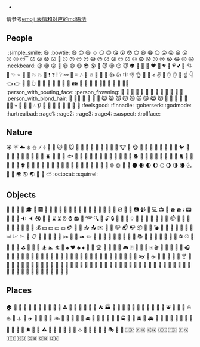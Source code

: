 - 

  请参考[emoji 表情和对应的md语法](https://www.webfx.com/tools/emoji-cheat-sheet/)

  ## People

  ​    :simple_smile:   :laughing:   :bowtie:   :smile:
   :blush:
   :smiley:
   :relaxed:
   :smirk:
   :heart_eyes:
   :kissing_heart:
   :kissing_closed_eyes:
   :flushed:
   :relieved:
   :satisfied:
   :grin:
   :wink:
   :stuck_out_tongue_winking_eye:
   :stuck_out_tongue_closed_eyes:
   :grinning:
   :kissing:
   :kissing_smiling_eyes:
   :stuck_out_tongue:
   :sleeping:
   :worried:
   :frowning:
   :anguished:
   :open_mouth:
   :grimacing:
   :confused:
   :hushed:
   :expressionless:
   :unamused:
   :sweat_smile:
   :sweat:
   :disappointed_relieved:
   :weary:
   :pensive:
   :disappointed:
   :confounded:
   :fearful:
   :cold_sweat:
   :persevere:
   :cry:
   :sob:
   :joy:
   :astonished:
   :scream:
   :neckbeard:
   :tired_face:
   :angry:
   :rage:
   :triumph:
   :sleepy:
   :yum:
   :mask:
   :sunglasses:
   :dizzy_face:
   :imp:
   :smiling_imp:
   :neutral_face:
   :no_mouth:
   :innocent:
   :alien:
   :yellow_heart:
   :blue_heart:
   :purple_heart:
   :heart:
   :green_heart:
   :broken_heart:
   :heartbeat:
   :heartpulse:
   :two_hearts:
   :revolving_hearts:
   :cupid:
   :sparkling_heart:
   :sparkles:
   :star:
   :star2:
   :dizzy:
   :boom:
   :collision:
   :anger:
   :exclamation:
   :question:
   :grey_exclamation:
   :grey_question:
   :zzz:
   :dash:
   :sweat_drops:
   :notes:
   :musical_note:
   :fire:
   :hankey:
   :poop:
   :shit:
   :+1:
   :thumbsup:
   :1:
   :thumbsdown:
   :ok_hand:
   :punch:
   :facepunch:
   :fist:
   :v:
   :wave:
   :hand:
   :raised_hand:
   :open_hands:
   :point_up:
   :point_down:
   :point_left:
   :point_right:
   :raised_hands:
   :pray:
   :point_up_2:
   :clap:
   :muscle:
   :metal:
   :fu:
   :runner:
   :running:
   :couple:
   :family:
   :two_men_holding_hands:
   :two_women_holding_hands:
   :dancer:
   :dancers:
   :ok_woman:
   :no_good:
   :information_desk_person:
   :raising_hand:
   :bride_with_veil:
   :person_with_pouting_face:
   :person_frowning:
   :bow:
   :couplekiss:
   :couple_with_heart:
   :massage:
   :haircut:
   :nail_care:
   :boy:
   :girl:
   :woman:
   :man:
   :baby:
   :older_woman:
   :older_man:
   :person_with_blond_hair:
   :man_with_gua_pi_mao:
   :man_with_turban:
   :construction_worker:
   :cop:
   :angel:
   :princess:
   :smiley_cat:
   :smile_cat:
   :heart_eyes_cat:
   :kissing_cat:
   :smirk_cat:
   :scream_cat:
   :crying_cat_face:
   :joy_cat:
   :pouting_cat:
   :japanese_ogre:
   :japanese_goblin:
   :see_no_evil:
   :hear_no_evil:
   :speak_no_evil:
   :guardsman:
   :skull:
   :feet:
   :lips:
   :kiss:
   :droplet:
   :ear:
   :eyes:
   :nose:
   :tongue:
   :love_letter:
   :bust_in_silhouette:
   :busts_in_silhouette:
   :speech_balloon:
   :thought_balloon:
   :feelsgood:
   :finnadie:
   :goberserk:
   :godmode:
   :hurtrealbad:
   :rage1:
   :rage2:
   :rage3:
   :rage4:
   :suspect:
   :trollface:

  ## Nature

   :sunny:
   :umbrella:
   :cloud:
   :snowflake:
   :snowman:
   :zap:
   :cyclone:
   :foggy:
   :ocean:
   :cat:
   :dog:
   :mouse:
   :hamster:
   :rabbit:
   :wolf:
   :frog:
   :tiger:
   :koala:
   :bear:
   :pig:
   :pig_nose:
   :cow:
   :boar:
   :monkey_face:
   :monkey:
   :horse:
   :racehorse:
   :camel:
   :sheep:
   :elephant:
   :panda_face:
   :snake:
   :bird:
   :baby_chick:
   :hatched_chick:
   :hatching_chick:
   :chicken:
   :penguin:
   :turtle:
   :bug:
   :honeybee:
   :ant:
   :beetle:
   :snail:
   :octopus:
   :tropical_fish:
   :fish:
   :whale:
   :whale2:
   :dolphin:
   :cow2:
   :ram:
   :rat:
   :water_buffalo:
   :tiger2:
   :rabbit2:
   :dragon:
   :goat:
   :rooster:
   :dog2:
   :pig2:
   :mouse2:
   :ox:
   :dragon_face:
   :blowfish:
   :crocodile:
   :dromedary_camel:
   :leopard:
   :cat2:
   :poodle:
   :paw_prints:
   :bouquet:
   :cherry_blossom:
   :tulip:
   :four_leaf_clover:
   :rose:
   :sunflower:
   :hibiscus:
   :maple_leaf:
   :leaves:
   :fallen_leaf:
   :herb:
   :mushroom:
   :cactus:
   :palm_tree:
   :evergreen_tree:
   :deciduous_tree:
   :chestnut:
   :seedling:
   :blossom:
   :ear_of_rice:
   :shell:
   :globe_with_meridians:
   :sun_with_face:
   :full_moon_with_face:
   :new_moon_with_face:
   :new_moon:
   :waxing_crescent_moon:
   :first_quarter_moon:
   :waxing_gibbous_moon:
   :full_moon:
   :waning_gibbous_moon:
   :last_quarter_moon:
   :waning_crescent_moon:
   :last_quarter_moon_with_face:
   :first_quarter_moon_with_face:
   :crescent_moon:
   :earth_africa:
   :earth_americas:
   :earth_asia:
   :volcano:
   :milky_way:
   :partly_sunny:
   :octocat:
   :squirrel:

  ## Objects

   :bamboo:
   :gift_heart:
   :dolls:
   :school_satchel:
   :mortar_board:
   :flags:
   :fireworks:
   :sparkler:
   :wind_chime:
   :rice_scene:
   :jack_o_lantern:
   :ghost:
   :santa:
   :christmas_tree:
   :gift:
   :bell:
   :no_bell:
   :tanabata_tree:
   :tada:
   :confetti_ball:
   :balloon:
   :crystal_ball:
   :cd:
   :dvd:
   :floppy_disk:
   :camera:
   :video_camera:
   :movie_camera:
   :computer:
   :tv:
   :iphone:
   :phone:
   :telephone:
   :telephone_receiver:
   :pager:
   :fax:
   :minidisc:
   :vhs:
   :sound:
   :speaker:
   :mute:
   :loudspeaker:
   :mega:
   :hourglass:
   :hourglass_flowing_sand:
   :alarm_clock:
   :watch:
   :radio:
   :satellite:
   :loop:
   :mag:
   :mag_right:
   :unlock:
   :lock:
   :lock_with_ink_pen:
   :closed_lock_with_key:
   :key:
   :bulb:
   :flashlight:
   :high_brightness:
   :low_brightness:
   :electric_plug:
   :battery:
   :calling:
   :email:
   :mailbox:
   :postbox:
   :bath:
   :bathtub:
   :shower:
   :toilet:
   :wrench:
   :nut_and_bolt:
   :hammer:
   :seat:
   :moneybag:
   :yen:
   :dollar:
   :pound:
   :euro:
   :credit_card:
   :money_with_wings:
   :email:
   :inbox_tray:
   :outbox_tray:
   :envelope:
   :incoming_envelope:
   :postal_horn:
   :mailbox_closed:
   :mailbox_with_mail:
   :mailbox_with_no_mail:
   :package:
   :door:
   :smoking:
   :bomb:
   :gun:
   :hocho:
   :pill:
   :syringe:
   :page_facing_up:
   :page_with_curl:
   :bookmark_tabs:
   :bar_chart:
   :chart_with_upwards_trend:
   :chart_with_downwards_trend:
   :scroll:
   :clipboard:
   :calendar:
   :date:
   :card_index:
   :file_folder:
   :open_file_folder:
   :scissors:
   :pushpin:
   :paperclip:
   :black_nib:
   :pencil2:
   :straight_ruler:
   :triangular_ruler:
   :closed_book:
   :green_book:
   :blue_book:
   :orange_book:
   :notebook:
   :notebook_with_decorative_cover:
   :ledger:
   :books:
   :bookmark:
   :name_badge:
   :microscope:
   :telescope:
   :newspaper:
   :football:
   :basketball:
   :soccer:
   :baseball:
   :tennis:
   :8ball:
   :rugby_football:
   :bowling:
   :golf:
   :mountain_bicyclist:
   :bicyclist:
   :horse_racing:
   :snowboarder:
   :swimmer:
   :surfer:
   :ski:
   :spades:
   :hearts:
   :clubs:
   :diamonds:
   :gem:
   :ring:
   :trophy:
   :musical_score:
   :musical_keyboard:
   :violin:
   :space_invader:
   :video_game:
   :black_joker:
   :flower_playing_cards:
   :game_die:
   :dart:
   :mahjong:
   :clapper:
   :memo:
   :pencil:
   :book:
   :art:
   :microphone:
   :headphones:
   :trumpet:
   :saxophone:
   :guitar:
   :shoe:
   :sandal:
   :high_heel:
   :lipstick:
   :boot:
   :shirt:
   :tshirt:
   :necktie:
   :womans_clothes:
   :dress:
   :running_shirt_with_sash:
   :jeans:
   :kimono:
   :bikini:
   :ribbon:
   :tophat:
   :crown:
   :womans_hat:
   :mans_shoe:
   :closed_umbrella:
   :briefcase:
   :handbag:
   :pouch:
   :purse:
   :eyeglasses:
   :fishing_pole_and_fish:
   :coffee:
   :tea:
   :sake:
   :baby_bottle:
   :beer:
   :beers:
   :cocktail:
   :tropical_drink:
   :wine_glass:
   :fork_and_knife:
   :pizza:
   :hamburger:
   :fries:
   :poultry_leg:
   :meat_on_bone:
   :spaghetti:
   :curry:
   :fried_shrimp:
   :bento:
   :sushi:
   :fish_cake:
   :rice_ball:
   :rice_cracker:
   :rice:
   :ramen:
   :stew:
   :oden:
   :dango:
   :egg:
   :bread:
   :doughnut:
   :custard:
   :icecream:
   :ice_cream:
   :shaved_ice:
   :birthday:
   :cake:
   :cookie:
   :chocolate_bar:
   :candy:
   :lollipop:
   :honey_pot:
   :apple:
   :green_apple:
   :tangerine:
   :lemon:
   :cherries:
   :grapes:
   :watermelon:
   :strawberry:
   :peach:
   :melon:
   :banana:
   :pear:
   :pineapple:
   :sweet_potato:
   :eggplant:
   :tomato:
   :corn:

  ## Places

   :house:
   :house_with_garden:
   :school:
   :office:
   :post_office:
   :hospital:
   :bank:
   :convenience_store:
   :love_hotel:
   :hotel:
   :wedding:
   :church:
   :department_store:
   :european_post_office:
   :city_sunrise:
   :city_sunset:
   :japanese_castle:
   :european_castle:
   :tent:
   :factory:
   :tokyo_tower:
   :japan:
   :mount_fuji:
   :sunrise_over_mountains:
   :sunrise:
   :stars:
   :statue_of_liberty:
   :bridge_at_night:
   :carousel_horse:
   :rainbow:
   :ferris_wheel:
   :fountain:
   :roller_coaster:
   :ship:
   :speedboat:
   :boat:
   :sailboat:
   :rowboat:
   :anchor:
   :rocket:
   :airplane:
   :helicopter:
   :steam_locomotive:
   :tram:
   :mountain_railway:
   :bike:
   :aerial_tramway:
   :suspension_railway:
   :mountain_cableway:
   :tractor:
   :blue_car:
   :oncoming_automobile:
   :car:
   :red_car:
   :taxi:
   :oncoming_taxi:
   :articulated_lorry:
   :bus:
   :oncoming_bus:
   :rotating_light:
   :police_car:
   :oncoming_police_car:
   :fire_engine:
   :ambulance:
   :minibus:
   :truck:
   :train:
   :station:
   :train2:
   :bullettrain_front:
   :bullettrain_side:
   :light_rail:
   :monorail:
   :railway_car:
   :trolleybus:
   :ticket:
   :fuelpump:
   :vertical_traffic_light:
   :traffic_light:
   :warning:
   :construction:
   :beginner:
   :atm:
   :slot_machine:
   :busstop:
   :barber:
   :hotsprings:
   :checkered_flag:
   :crossed_flags:
   :izakaya_lantern:
   :moyai:
   :circus_tent:
   :performing_arts:
   :round_pushpin:
   :triangular_flag_on_post:
   :jp:
   :kr:
   :cn:
   :us:
   :fr:
   :es:
   :it:
   :ru:
   :gb:
   :uk:
   :de:
